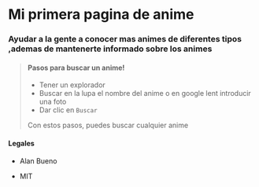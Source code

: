 # Mi primera pagina de anime

### Ayudar a la gente a conocer mas animes de diferentes tipos ,ademas de mantenerte informado sobre los animes

> #### Pasos para buscar un anime!
>
> - Tener un explorador 
> - Buscar en la lupa el nombre del anime o en google lent introducir una foto
> - Dar clic en ```Buscar```
>
>  Con estos pasos, puedes buscar cualquier anime

#### Legales

- Alan Bueno

- MIT